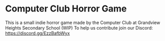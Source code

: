 # Computer Club Horror Game
This is a small indie horror game made by the Computer Club at Grandview Heights Secondary School (WIP)
To help us contribute join our Discord:
https://discord.gg/EzzBafbWyx
